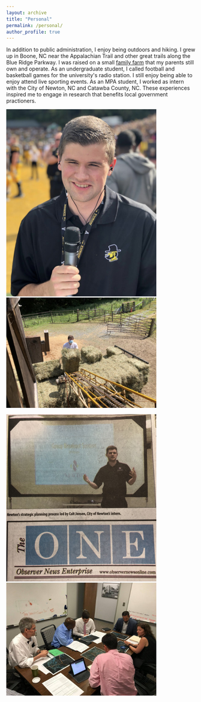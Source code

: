 ```yaml
---
layout: archive
title: "Personal"
permalink: /personal/
author_profile: true
---
```


In addition to public administration, I enjoy being outdoors and hiking. I grew up in Boone, NC near the Appalachian Trail and other great trails along the Blue Ridge Parkway. I was raised on a small [family farm](https://www.facebook.com/profile.php?id=100064850944088) that my parents still own and operate. As an undergraduate student, I called football and basketball games for the university's radio station. I still enjoy being able to enjoy attend live sporting events. As an MPA student, I worked as intern with the City of Newton, NC and Catawba County, NC. These experiences inspired me to engage in research that benefits local government practioners. 


<img src="/images/IMG_2365.jpeg" width="400" /> <img src="/images/IMG_2364.jpeg" width="400"/> 

<img src="/images/IMG_1814.jpeg" width="400" /> <img src="/images/3.jpg" width="400"/> 
